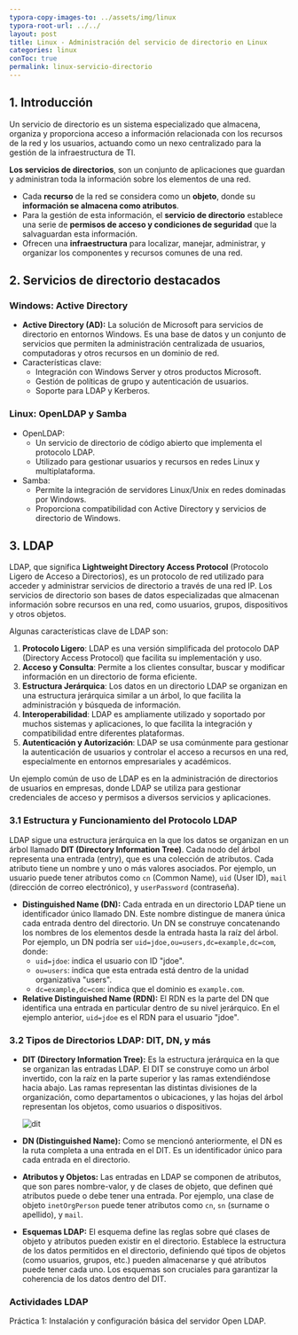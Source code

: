 ```yaml
---
typora-copy-images-to: ../assets/img/linux
typora-root-url: ../../
layout: post
title: Linux - Administración del servicio de directorio en Linux
categories: linux
conToc: true
permalink: linux-servicio-directorio
---
```


## 1. Introducción

Un servicio de directorio es un sistema especializado que almacena,  organiza y proporciona acceso a información relacionada con los recursos de la red y los usuarios, actuando como un nexo centralizado para la  gestión de la infraestructura de TI.

**Los servicios de directorios**, son un conjunto de aplicaciones que guardan y administran toda la información sobre los elementos de una red.

- Cada **recurso** de la red se considera como un **objeto**, donde su **información se almacena como atributos**.
- Para la gestión de esta información, el **servicio de directorio** establece una serie de **permisos de acceso y condiciones de seguridad** que la salvaguardan esta información.
- Ofrecen una **infraestructura** para localizar, manejar, administrar, y organizar los componentes y recursos comunes de una red.

## 2. Servicios de directorio destacados

### **Windows: Active Directory**

- **Active Directory (AD):** La solución de Microsoft para servicios de directorio en entornos Windows. Es una base de datos y un conjunto de servicios que permiten la administración centralizada de usuarios, computadoras y otros recursos en un dominio de red.
- Características clave:
  - Integración con Windows Server y otros productos Microsoft.
  - Gestión de políticas de grupo y autenticación de usuarios.
  - Soporte para LDAP y Kerberos.

###  **Linux: OpenLDAP y Samba**

- OpenLDAP:
  - Un servicio de directorio de código abierto que implementa el protocolo LDAP.
  - Utilizado para gestionar usuarios y recursos en redes Linux y multiplataforma.
- Samba:
  - Permite la integración de servidores Linux/Unix en redes dominadas por Windows.
  - Proporciona compatibilidad con Active Directory y servicios de directorio de Windows.



## 3.  LDAP 

   LDAP, que significa **Lightweight Directory Access Protocol** (Protocolo Ligero de Acceso a Directorios), es un protocolo de red utilizado para acceder y administrar servicios de directorio a través de una red IP. Los servicios de directorio son bases de datos especializadas que almacenan información sobre recursos en una red, como usuarios, grupos, dispositivos y otros objetos.

   Algunas características clave de LDAP son:

   1. **Protocolo Ligero**: LDAP es una versión simplificada del protocolo DAP (Directory Access Protocol) que facilita su implementación y uso.
   2. **Acceso y Consulta**: Permite a los clientes consultar, buscar y modificar información en un directorio de forma eficiente.
   3. **Estructura Jerárquica**: Los datos en un directorio LDAP se organizan en una estructura jerárquica similar a un árbol, lo que facilita la administración y búsqueda de información.
   4. **Interoperabilidad**: LDAP es ampliamente utilizado y soportado por muchos sistemas y aplicaciones, lo que facilita la integración y compatibilidad entre diferentes plataformas.
   5. **Autenticación y Autorización**: LDAP se usa comúnmente para gestionar la autenticación de usuarios y controlar el acceso a recursos en una red, especialmente en entornos empresariales y académicos.

   Un ejemplo común de uso de LDAP es en la administración de directorios de usuarios en empresas, donde LDAP se utiliza para gestionar credenciales de acceso y permisos a diversos servicios y aplicaciones.

### 3.1 **Estructura y Funcionamiento del Protocolo LDAP**

LDAP sigue una estructura jerárquica en la que los datos se organizan en un árbol llamado **DIT (Directory Information Tree)**. Cada nodo del árbol representa una entrada (entry), que es una colección de atributos. Cada atributo tiene un nombre y uno o más valores asociados. Por ejemplo, un usuario puede tener atributos como `cn` (Common Name), `uid` (User ID), `mail` (dirección de correo electrónico), y `userPassword` (contraseña).

- **Distinguished Name (DN):** Cada entrada en un directorio LDAP tiene un identificador único llamado DN. Este nombre distingue de manera única cada entrada dentro del directorio. Un DN se construye concatenando los nombres de los elementos desde la entrada hasta la raíz del árbol. Por ejemplo, un DN podría ser `uid=jdoe,ou=users,dc=example,dc=com`, donde:
  - `uid=jdoe`: indica el usuario con ID "jdoe".
  - `ou=users`: indica que esta entrada está dentro de la unidad organizativa "users".
  - `dc=example,dc=com`: indica que el dominio es `example.com`.
- **Relative Distinguished Name (RDN):** El RDN es la parte del DN que identifica una entrada en particular dentro de su nivel jerárquico. En el ejemplo anterior, `uid=jdoe` es el RDN para el usuario "jdoe".

### 3.2 Tipos de Directorios LDAP: DIT, DN, y más

- **DIT (Directory Information Tree):** Es la estructura jerárquica en la que se organizan las entradas LDAP. El DIT se construye como un árbol invertido, con la raíz en la parte superior y las ramas extendiéndose hacia abajo. Las ramas representan las distintas divisiones de la organización, como departamentos o ubicaciones, y las hojas del árbol representan los objetos, como usuarios o dispositivos.

  ![dit](/aso/assets/img/linux/dit.png)

- **DN (Distinguished Name):** Como se mencionó anteriormente, el DN es la ruta completa a una entrada en el DIT. Es un identificador único para cada entrada en el directorio.

- **Atributos y Objetos:** Las entradas en LDAP se componen de atributos, que son pares nombre-valor, y de clases de objeto, que definen qué atributos puede o debe tener una entrada. Por ejemplo, una clase de objeto `inetOrgPerson` puede tener atributos como `cn`, `sn` (surname o apellido), y `mail`.

- **Esquemas LDAP:** El esquema define las reglas sobre qué clases de objeto y atributos pueden existir en el directorio. Establece la estructura de los datos permitidos en el directorio, definiendo qué tipos de objetos (como usuarios, grupos, etc.) pueden almacenarse y qué atributos puede tener cada uno. Los esquemas son cruciales para garantizar la coherencia de los datos dentro del DIT.

### Actividades LDAP

Práctica 1: Instalación y configuración básica del servidor Open LDAP. 

[Práctica]: /aso/pdf/UT4_Practica1.pdf

